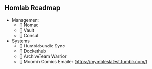 ## Homlab Roadmap  
  - Management
    - [] Nomad 
    - [] Vault
    - [] Consul
  - Systems
    - [] Humblebundle Sync 
    - [] Dockerhub
    - [] ArchiveTeam Warrior
    - [] Moomin Comics Emailer (https://mymbleslatest.tumblr.com/)
